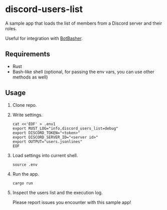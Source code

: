 # discord-users-list

A sample app that loads the list of members from a Discord server and their
roles.

Useful for integration with [BotBasher](https://botbasher.humanode.io).

## Requirements

- Rust
- Bash-like shell (optional, for passing the env vars, you can use other methods as well)

## Usage

1. Clone repo.

2. Write settings.

   ```shell
   cat <<'EOF' > .env1
   export RUST_LOG="info,discord_users_list=debug"
   export DISCORD_TOKEN="<token>"
   export DISCORD_SERVER_ID="<server id>"
   export OUTPUT="users.jsonlines"
   EOF
   ```

3. Load settings into current shell.

   ```shell
   source .env
   ```

4. Run the app.

   ```shell
   cargo run
   ```

5. Inspect the users list and the execution log.

   Please report issues you encounter with this sample app!
